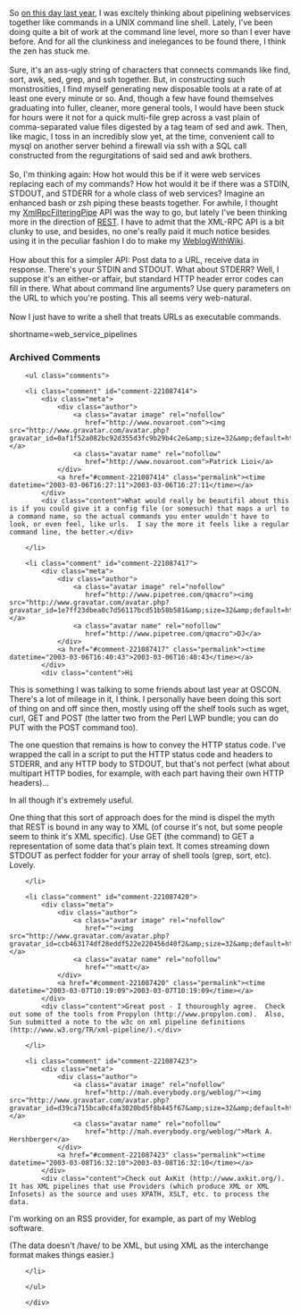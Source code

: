 So <a href="http://www.decafbad.com/blog/tech/old/oooodh.html" target="_top">on this day last year</a>,
I was excitely thinking about pipelining webservices together like commands in a
UNIX command line shell.  Lately, I've been doing quite a bit of work at the
command line level, more so than I ever have before.  And for all the clunkiness
and inelegances to be found there, I think the zen has stuck me.
<br /><br />
Sure, it's an ass-ugly string of characters that connects commands
like find, sort, awk, sed, grep, and ssh together.  But, in constructing such
monstrosities, I find myself generating new disposable tools at a rate
of at least one every minute or so.  And, though a few have found themselves graduating
into fuller, cleaner, more general tools, I would have been stuck for
hours were it not for a quick multi-file grep across a vast plain of comma-separated
value files digested by a tag team of sed and awk.  Then, like magic, I toss in
an incredibly slow yet, at the time, convenient call to mysql on another server
behind a firewall via ssh with a SQL call constructed from the regurgitations
of said sed and awk brothers.
<br /><br />
So, I'm thinking again:  How hot would this be if it were web services replacing
each of my commands?  How hot would it be if there was a STDIN, STDOUT, and STDERR
for a whole class of web services?  Imagine an enhanced bash or zsh piping these
beasts together.  For awhile, I thought my <a href="http://www.decafbad.com/twiki/bin/view/Main/XmlRpcFilteringPipe">XmlRpcFilteringPipe</a> API was the way to
go, but lately I've been thinking more in the direction of <a href="http://www.decafbad.com/twiki/bin/view/Main/REST">REST</a>.  I have to admit
that the XML-RPC API is a bit clunky to use, and besides, no one's really paid
it much notice besides using it in the peculiar fashion I do to make my <a href="http://www.decafbad.com/twiki/bin/view/Main/WeblogWithWiki">WeblogWithWiki</a>.
<br /><br />
How about this for a simpler API:  Post data to a URL, receive data in response.
There's your STDIN and STDOUT.  What about STDERR?  Well, I suppose it's an
either-or affair, but standard HTTP header error codes can fill in there.  What
about command line arguments?  Use query parameters on the URL to which you're
posting.  This all seems very web-natural.
<br /><br />
Now I just have to write a shell that treats URLs as executable commands.
<!--more-->
shortname=web_service_pipelines

<div id="comments" class="comments archived-comments">
            <h3>Archived Comments</h3>
            
        <ul class="comments">
            
        <li class="comment" id="comment-221087414">
            <div class="meta">
                <div class="author">
                    <a class="avatar image" rel="nofollow" 
                       href="http://www.novaroot.com"><img src="http://www.gravatar.com/avatar.php?gravatar_id=0af1f52a082bc92d355d3fc9b29b4c2e&amp;size=32&amp;default=http://mediacdn.disqus.com/1320279820/images/noavatar32.png"/></a>
                    <a class="avatar name" rel="nofollow" 
                       href="http://www.novaroot.com">Patrick Lioi</a>
                </div>
                <a href="#comment-221087414" class="permalink"><time datetime="2003-03-06T16:27:11">2003-03-06T16:27:11</time></a>
            </div>
            <div class="content">What would really be beautifil about this is if you could give it a config file (or somesuch) that maps a url to a command name, so the actual commands you enter wouldn't have to look, or even feel, like urls.  I say the more it feels like a regular command line, the better.</div>
            
        </li>
    
        <li class="comment" id="comment-221087417">
            <div class="meta">
                <div class="author">
                    <a class="avatar image" rel="nofollow" 
                       href="http://www.pipetree.com/qmacro"><img src="http://www.gravatar.com/avatar.php?gravatar_id=1e7ff23dbea0c7d56117bcd51b58b581&amp;size=32&amp;default=http://mediacdn.disqus.com/1320279820/images/noavatar32.png"/></a>
                    <a class="avatar name" rel="nofollow" 
                       href="http://www.pipetree.com/qmacro">DJ</a>
                </div>
                <a href="#comment-221087417" class="permalink"><time datetime="2003-03-06T16:40:43">2003-03-06T16:40:43</time></a>
            </div>
            <div class="content">Hi 

This is something I was talking to some friends about last year at OSCON. There's a lot of mileage in it, I think. I personally have been doing this sort of thing on and off since then, mostly using off the shelf tools such as wget, curl, GET and POST (the latter two from the Perl LWP bundle; you can do PUT with the POST command too). 

The one question that remains is how to convey the HTTP status code. I've wrapped the call in a script to put the HTTP status code and headers to STDERR, and any HTTP body to STDOUT, but that's not perfect (what about multipart HTTP bodies, for example, with each part having their own HTTP headers)...

In all though it's extremely useful. 

One thing that this sort of approach does for the mind is dispel the myth that REST is bound in any way to XML (of course it's not, but some people seem to think it's XML specific). Use GET (the command) to GET a representation of some data that's plain text. It comes streaming down STDOUT as perfect fodder for your array of shell tools (grep, sort, etc). Lovely.</div>
            
        </li>
    
        <li class="comment" id="comment-221087420">
            <div class="meta">
                <div class="author">
                    <a class="avatar image" rel="nofollow" 
                       href=""><img src="http://www.gravatar.com/avatar.php?gravatar_id=ccb463174df28eddf522e220456d40f2&amp;size=32&amp;default=http://mediacdn.disqus.com/1320279820/images/noavatar32.png"/></a>
                    <a class="avatar name" rel="nofollow" 
                       href="">matt</a>
                </div>
                <a href="#comment-221087420" class="permalink"><time datetime="2003-03-07T10:19:09">2003-03-07T10:19:09</time></a>
            </div>
            <div class="content">Great post - I thouroughly agree.  Check out some of the tools from Propylon (http://www.propylon.com).  Also, Sun submitted a note to the w3c on xml pipeline definitions (http://www.w3.org/TR/xml-pipeline/).</div>
            
        </li>
    
        <li class="comment" id="comment-221087423">
            <div class="meta">
                <div class="author">
                    <a class="avatar image" rel="nofollow" 
                       href="http://mah.everybody.org/weblog/"><img src="http://www.gravatar.com/avatar.php?gravatar_id=d39ca715bca0c4fa3020bd5f8b445f67&amp;size=32&amp;default=http://mediacdn.disqus.com/1320279820/images/noavatar32.png"/></a>
                    <a class="avatar name" rel="nofollow" 
                       href="http://mah.everybody.org/weblog/">Mark A. Hershberger</a>
                </div>
                <a href="#comment-221087423" class="permalink"><time datetime="2003-03-08T16:32:10">2003-03-08T16:32:10</time></a>
            </div>
            <div class="content">Check out AxKit (http://www.axkit.org/).  It has XML pipelines that use Providers (which produce XML or XML Infosets) as the source and uses XPATH, XSLT, etc. to process the data.

I'm working on an RSS provider, for example, as part of my Weblog software.

(The data doesn't /have/ to be XML, but using XML as the interchange format makes things easier.)</div>
            
        </li>
    
        </ul>
    
        </div>
    